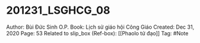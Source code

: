 # 201231_LSGHCG_08

Author: Bùi Đức Sinh O.P.
Book: Lịch sử giáo hội Công Giáo
Created: Dec 31, 2020
Page: 53
Related to slip_box (Ref-box): [[Phaolo tử đạo]]
Tag: #Note

